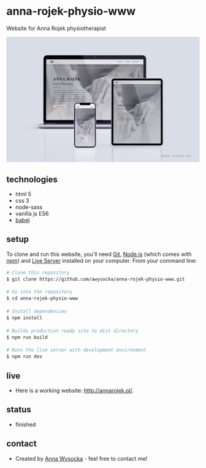 # anna-rojek-physio-www
Website for Anna Rojek physiotherapist

![website-mockup](https://github.com/awysocka/anna-rojek-physio-www/blob/master/readme-image/anna-rojek-mockup.jpg)

## technologies 
* html 5
* css 3
* node-sass
* vanilla js ES6
* [babel](https://babeljs.io/) 

## setup
To clone and run this website, you'll need [Git](https://git-scm.com), [Node.js](https://nodejs.org/en/download/) (which comes with [npm](http://npmjs.com)) and [Live Server](https://www.npmjs.com/package/live-server) installed on your computer. From your command line:

```bash
# Clone this repository
$ git clone https://github.com/awysocka/anna-rojek-physio-www.git

# Go into the repository
$ cd anna-rojek-physio-www

# Install dependencies
$ npm install

# Builds production ready site to dist directory
$ npm run build

# Runs the live server with development environment
$ npm run dev

```
## live
* Here is a working website: http://annarojek.pl/.

## status
* finished

## contact
* Created by [Anna Wysocka](https://annawysocka.pl/) - feel free to contact me!

